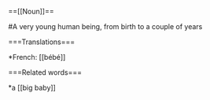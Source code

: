 ==[[Noun]]==

#A very young human being, from birth to a couple of years

===Translations===

*French: [[bébé]]

===Related words===

*a [[big baby]]